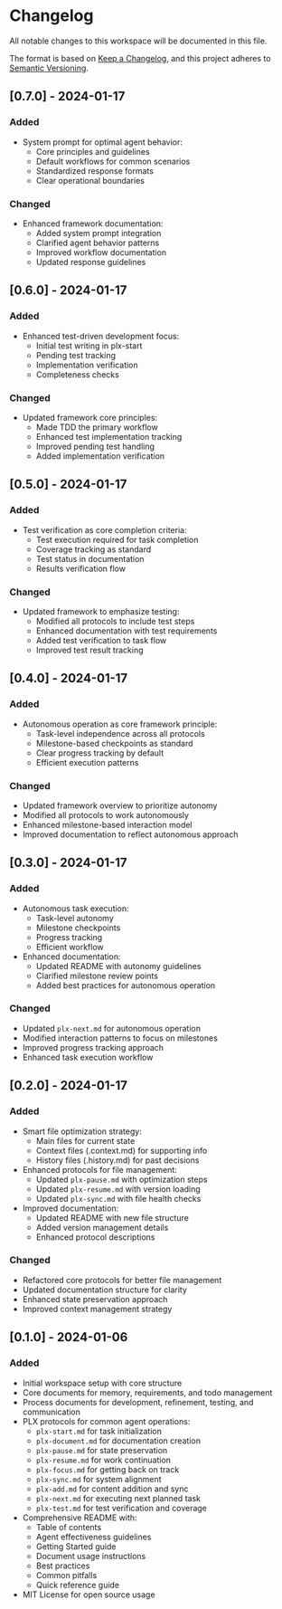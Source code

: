 # Changelog

All notable changes to this workspace will be documented in this file.

The format is based on [Keep a Changelog](https://keepachangelog.com/en/1.0.0/),
and this project adheres to [Semantic Versioning](https://semver.org/spec/v2.0.0.html).

## [0.7.0] - 2024-01-17

### Added
- System prompt for optimal agent behavior:
  - Core principles and guidelines
  - Default workflows for common scenarios
  - Standardized response formats
  - Clear operational boundaries

### Changed
- Enhanced framework documentation:
  - Added system prompt integration
  - Clarified agent behavior patterns
  - Improved workflow documentation
  - Updated response guidelines

## [0.6.0] - 2024-01-17

### Added
- Enhanced test-driven development focus:
  - Initial test writing in plx-start
  - Pending test tracking
  - Implementation verification
  - Completeness checks

### Changed
- Updated framework core principles:
  - Made TDD the primary workflow
  - Enhanced test implementation tracking
  - Improved pending test handling
  - Added implementation verification

## [0.5.0] - 2024-01-17

### Added
- Test verification as core completion criteria:
  - Test execution required for task completion
  - Coverage tracking as standard
  - Test status in documentation
  - Results verification flow

### Changed
- Updated framework to emphasize testing:
  - Modified all protocols to include test steps
  - Enhanced documentation with test requirements
  - Added test verification to task flow
  - Improved test result tracking

## [0.4.0] - 2024-01-17

### Added
- Autonomous operation as core framework principle:
  - Task-level independence across all protocols
  - Milestone-based checkpoints as standard
  - Clear progress tracking by default
  - Efficient execution patterns

### Changed
- Updated framework overview to prioritize autonomy
- Modified all protocols to work autonomously
- Enhanced milestone-based interaction model
- Improved documentation to reflect autonomous approach

## [0.3.0] - 2024-01-17

### Added
- Autonomous task execution:
  - Task-level autonomy
  - Milestone checkpoints
  - Progress tracking
  - Efficient workflow
- Enhanced documentation:
  - Updated README with autonomy guidelines
  - Clarified milestone review points
  - Added best practices for autonomous operation

### Changed
- Updated `plx-next.md` for autonomous operation
- Modified interaction patterns to focus on milestones
- Improved progress tracking approach
- Enhanced task execution workflow

## [0.2.0] - 2024-01-17

### Added
- Smart file optimization strategy:
  - Main files for current state
  - Context files (.context.md) for supporting info
  - History files (.history.md) for past decisions
- Enhanced protocols for file management:
  - Updated `plx-pause.md` with optimization steps
  - Updated `plx-resume.md` with version loading
  - Updated `plx-sync.md` with file health checks
- Improved documentation:
  - Updated README with new file structure
  - Added version management details
  - Enhanced protocol descriptions

### Changed
- Refactored core protocols for better file management
- Updated documentation structure for clarity
- Enhanced state preservation approach
- Improved context management strategy

## [0.1.0] - 2024-01-06

### Added
- Initial workspace setup with core structure
- Core documents for memory, requirements, and todo management
- Process documents for development, refinement, testing, and communication
- PLX protocols for common agent operations:
  - `plx-start.md` for task initialization
  - `plx-document.md` for documentation creation
  - `plx-pause.md` for state preservation
  - `plx-resume.md` for work continuation
  - `plx-focus.md` for getting back on track
  - `plx-sync.md` for system alignment
  - `plx-add.md` for content addition and sync
  - `plx-next.md` for executing next planned task
  - `plx-test.md` for test verification and coverage
- Comprehensive README with:
  - Table of contents
  - Agent effectiveness guidelines
  - Getting Started guide
  - Document usage instructions
  - Best practices
  - Common pitfalls
  - Quick reference guide
- MIT License for open source usage 